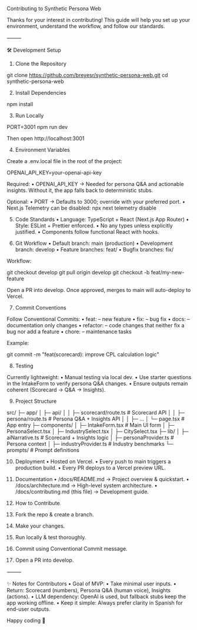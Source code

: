 Contributing to Synthetic Persona Web

Thanks for your interest in contributing! This guide will help you set up your environment, understand the workflow, and follow our standards.

⸻

🛠 Development Setup

1. Clone the Repository

git clone https://github.com/breyesr/synthetic-persona-web.git
cd synthetic-persona-web

2. Install Dependencies

npm install

3. Run Locally

PORT=3001 npm run dev

Then open http://localhost:3001

4. Environment Variables

Create a .env.local file in the root of the project:

OPENAI_API_KEY=your-openai-api-key

Required:
  • OPENAI_API_KEY → Needed for persona Q&A and actionable insights. Without it, the app falls back to deterministic stubs.

Optional:
  • PORT → Defaults to 3000; override with your preferred port.
  • Next.js Telemetry can be disabled: npx next telemetry disable

5. Code Standards
  • Language: TypeScript + React (Next.js App Router)
  • Style: ESLint + Prettier enforced.
  • No any types unless explicitly justified.
  • Components follow functional React with hooks.

6. Git Workflow
  • Default branch: main (production)
  • Development branch: develop
  • Feature branches: feat/<short-description>
  • Bugfix branches: fix/<short-description>

Workflow:

git checkout develop
git pull origin develop
git checkout -b feat/my-new-feature

Open a PR into develop. Once approved, merges to main will auto-deploy to Vercel.

7. Commit Conventions

Follow Conventional Commits:
  • feat: – new feature
  • fix: – bug fix
  • docs: – documentation only changes
  • refactor: – code changes that neither fix a bug nor add a feature
  • chore: – maintenance tasks

Example:

git commit -m "feat(scorecard): improve CPL calculation logic"

8. Testing

Currently lightweight:
  • Manual testing via local dev.
  • Use starter questions in the IntakeForm to verify persona Q&A changes.
  • Ensure outputs remain coherent (Scorecard → Q&A → Insights).

9. Project Structure

src/
 ├─ app/
 │   ├─ api/
 │   │   ├─ scorecard/route.ts   # Scorecard API
 │   │   ├─ persona/route.ts     # Persona Q&A + Insights API
 │   │   ├─ ...
 │   └─ page.tsx                # App entry
 ├─ components/
 │   ├─ IntakeForm.tsx          # Main UI form
 │   ├─ PersonaSelect.tsx
 │   ├─ IndustrySelect.tsx
 │   ├─ CitySelect.tsx
 ├─ lib/
 │   ├─ aiNarrative.ts          # Scorecard + Insights logic
 │   ├─ personaProvider.ts      # Persona context
 │   ├─ industryProvider.ts     # Industry benchmarks
 └─ prompts/                    # Prompt definitions

10. Deployment
  • Hosted on Vercel.
  • Every push to main triggers a production build.
  • Every PR deploys to a Vercel preview URL.

11. Documentation
  • /docs/README.md → Project overview & quickstart.
  • /docs/architecture.md → High-level system architecture.
  • /docs/contributing.md (this file) → Development guide.

12. How to Contribute
  1.  Fork the repo & create a branch.
  2.  Make your changes.
  3.  Run locally & test thoroughly.
  4.  Commit using Conventional Commit message.
  5.  Open a PR into develop.

⸻

✨ Notes for Contributors
  • Goal of MVP:
  • Take minimal user inputs.
  • Return: Scorecard (numbers), Persona Q&A (human voice), Insights (actions).
  • LLM dependency: OpenAI is used, but fallback stubs keep the app working offline.
  • Keep it simple: Always prefer clarity in Spanish for end-user outputs.

Happy coding 🚀